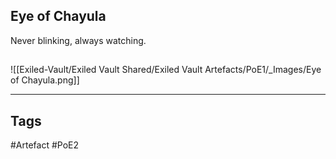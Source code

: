 ## Eye of Chayula
Never blinking, always watching.
##
![[Exiled-Vault/Exiled Vault Shared/Exiled Vault Artefacts/PoE1/_Images/Eye of Chayula.png]]

---
## Tags
#Artefact
#PoE2